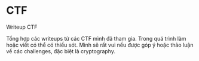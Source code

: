 # CTF

Writeup CTF

Tổng hợp các writeups từ các CTF mình đã tham gia. Trong quá trình làm hoặc viết có thể có thiếu sót. Mình sẽ rất vui nếu được góp ý hoặc thảo luận về các challenges, đặc biệt là cryptography.